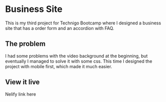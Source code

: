 # Business Site

This is my third project for Technigo Bootcamp where I designed a business site that has a order form and an accordion with FAQ.

## The problem

I had some problems with the video background at the beginning, but eventually I managed to solve it with some css. This time I designed the project with mobile first, which made it much easier.

## View it live

Nelify link here
